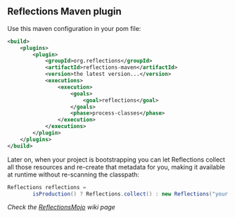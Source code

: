 Reflections Maven plugin
------------------------

Use this maven configuration in your pom file:

```xml
<build>
    <plugins>
        <plugin>
            <groupId>org.reflections</groupId>
            <artifactId>reflections-maven</artifactId>
            <version>the latest version...</version>
            <executions>
                <execution>
                    <goals>
                        <goal>reflections</goal>
                    </goals>
                    <phase>process-classes</phase>
                </execution>
            </executions>
        </plugin>
    </plugins>
</build>
```

Later on, when your project is bootstrapping you can let Reflections collect all those resources and re-create that metadata for you, 
making it available at runtime without re-scanning the classpath:

```java
Reflections reflections =
        isProduction() ? Reflections.collect() : new Reflections("your.package.here");
```

*Check the [ReflectionsMojo](http://code.google.com/p/reflections/wiki/ReflectionsMojo) wiki page*
